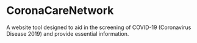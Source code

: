 # CoronaCareNetwork
A website tool designed to aid in the screening of COVID-19 (Coronavirus Disease 2019) and provide essential information.
